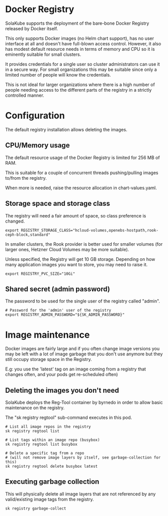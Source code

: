 # Docker Registry

SolaKube supports the deployment of the bare-bone Docker Registry released by Docker itself.

This only supports Docker images (no Helm chart support), has no user interface at all and doesn't have full-blown access control. However, it also has modest default resource needs in terms of memory and CPU so it is eminently suitable for small clusters.  

It provides credentials for a single user so cluster administrators can use it in a secure way. For small organizations this may be suitable since only a limited number of people will know the credentials.

This is not ideal for larger organizations where there is a high number of people needing access to the different parts of the registry in a strictly controlled manner. 

# Configuration

The default registry installation allows deleting the images.

## CPU/Memory usage

The default resource usage of the Docker Registry is limited for 256 MB of RAM. 

This is suitable for a couple of concurrent threads pushing/pulling images to/from the registry.

When more is needed, raise the resource allocation in chart-values.yaml.

## Storage space and storage class

The registry will need a fair amount of space, so class preference is changed.

~~~
export REGISTRY_STORAGE_CLASS="hcloud-volumes,openebs-hostpath,rook-ceph-block,standard"
~~~
In smaller clusters, the Rook provider is better used for smaller volumes (for larger ones, Hetzner Cloud Volumes may be more suitable).

Unless specified, the Registry will get 10 GB storage. Depending on how many application images you want to store, you may need to raise it.
~~~ 
export REGISTRY_PVC_SIZE="10Gi"
~~~

## Shared secret (admin password)

The password to be used for the single user of the registry called "admin".
 
~~~
# Password for the 'admin' user of the registry
export REGISTRY_ADMIN_PASSWORD="${SK_ADMIN_PASSWORD}"
~~~

# Image maintenance

Docker images are fairly large and if you often change image versions you may be left with a lot of image garbage that you don't use anymore but they still occupy storage space in the Registry.

E.g: you use the 'latest' tag on an image coming from a registry that changes often, and your pods get re-scheduled often)

## Deleting the images you don't need

SolaKube deploys the Reg-Tool container by byrnedo in order to allow basic maintenance on the registry.

The "sk registry regtool" sub-command executes in this pod.

~~~
# List all image repos in the registry
sk registry regtool list

# List tags within an image repo (busybox)
sk registry regtool list busybox

# Delete a specific tag from a repo
# (will not remove image layers by itself, see garbage-collection for this) 
sk registry regtool delete busybox latest

~~~

## Executing garbage collection

This will physically delete all image layers that are not referenced by any valid/existing image tags from the registry.
~~~
sk registry garbage-collect
~~~

